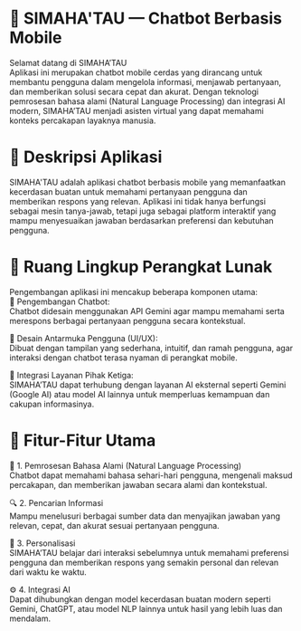 # 🤖 SIMAHA'TAU — Chatbot Berbasis Mobile
Selamat datang di SIMAHA’TAU <br>
Aplikasi ini merupakan chatbot mobile cerdas yang dirancang untuk membantu pengguna dalam mengelola informasi, menjawab pertanyaan, dan memberikan solusi secara cepat dan akurat.
Dengan teknologi pemrosesan bahasa alami (Natural Language Processing) dan integrasi AI modern, SIMAHA’TAU menjadi asisten virtual yang dapat memahami konteks percakapan layaknya manusia.

# 📱 Deskripsi Aplikasi
SIMAHA'TAU adalah aplikasi chatbot berbasis mobile yang memanfaatkan kecerdasan buatan untuk memahami pertanyaan pengguna dan memberikan respons yang relevan.
Aplikasi ini tidak hanya berfungsi sebagai mesin tanya-jawab, tetapi juga sebagai platform interaktif yang mampu menyesuaikan jawaban berdasarkan preferensi dan kebutuhan pengguna.

# 🧭 Ruang Lingkup Perangkat Lunak
Pengembangan aplikasi ini mencakup beberapa komponen utama:<br>
💬 Pengembangan Chatbot:<br>
Chatbot didesain menggunakan API Gemini agar mampu memahami serta merespons berbagai pertanyaan pengguna secara kontekstual.

🎨 Desain Antarmuka Pengguna (UI/UX):<br>
Dibuat dengan tampilan yang sederhana, intuitif, dan ramah pengguna, agar interaksi dengan chatbot terasa nyaman di perangkat mobile.

🔗 Integrasi Layanan Pihak Ketiga:<br>
SIMAHA’TAU dapat terhubung dengan layanan AI eksternal seperti Gemini (Google AI) atau model AI lainnya untuk memperluas kemampuan dan cakupan informasinya.

# 🌟 Fitur-Fitur Utama
🧠 1. Pemrosesan Bahasa Alami (Natural Language Processing)<br>
Chatbot dapat memahami bahasa sehari-hari pengguna, mengenali maksud percakapan, dan memberikan jawaban secara alami dan kontekstual.

🔍 2. Pencarian Informasi<br>
Mampu menelusuri berbagai sumber data dan menyajikan jawaban yang relevan, cepat, dan akurat sesuai pertanyaan pengguna.

👤 3. Personalisasi<br>
SIMAHA’TAU belajar dari interaksi sebelumnya untuk memahami preferensi pengguna dan memberikan respons yang semakin personal dan relevan dari waktu ke waktu.

⚙️ 4. Integrasi AI<br>
Dapat dihubungkan dengan model kecerdasan buatan modern seperti Gemini, ChatGPT, atau model NLP lainnya untuk hasil yang lebih luas dan mendalam.
